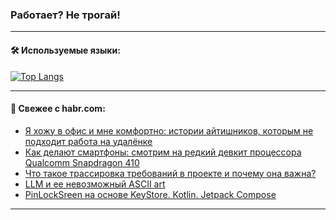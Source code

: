 ### Работает? Не трогай!

---
<!--
#### 🛠️ Technical stack:

![Java](https://img.shields.io/badge/Java-informational?logo=Oracle&style=flat&logoColor=white&color=FF4500)
![Kotlin](https://img.shields.io/badge/Kotlin-informational?logo=Kotlin&style=flat&logoColor=white&color=774D97)
![TS](https://img.shields.io/badge/TypeScript-informational?logo=typeScript&style=flat&logoColor=black&color=017acc)
![Python](https://img.shields.io/badge/Python-informational?logo=Python&style=flat&logoColor=black&color=ffdd54) <br>
![Spring](https://img.shields.io/badge/Spring-informational?logo=Spring&style=flat&logoColor=white&color=6DB33F) 
![SpringBoot](https://img.shields.io/badge/SpringBoot-informational?logo=SpringBoot&style=flat&logoColor=white&color=6DB33F)
![Nest](https://img.shields.io/badge/NestJS-informational?logo=NestJS&style=flat&logoColor=white&color=E0234E) 
![NodeJS](https://img.shields.io/badge/NodeJS-informational?logo=node.js&style=flat&logoColor=white&color=70A760)<br>
![PostgreSQL](https://img.shields.io/badge/PostgreSQL-informational?logo=PostgreSQL&style=flat&logoColor=white&color=DAA520)
![MongoDB](https://img.shields.io/badge/MongoDB-informational?logo=MongoDB&style=flat&logoColor=white&color=870000)
![Apache](https://img.shields.io/badge/Apache-informational?logo=apache&style=flat&logoColor=white&color=f74e28)

___ 
-->

#### 🛠️ Используемые языки:

[![Top Langs](https://github-readme-stats-u2qms2cxw-advtsettinggmailcoms-projects.vercel.app/api/top-langs/?username=zloylis&langs_count=10&hide_title=true&title_color=e6edf3&size_weight=0.5&count_weight=0.5&layout=compact&hide_progress=true&hide_border=true&theme=dracula)](https://github.com/zloylis)

<!---


####  :octocat:&nbsp;&nbsp; Статистика:

![GitHub stats](https://github-readme-stats-u2qms2cxw-advtsettinggmailcoms-projects.vercel.app/api?username=zloylis&show_icons=true&hide_border=true&theme=dracula&title_color=e6edf3&include_all_commits=true&count_private=true&hide_rank=false&hide_title=true&rank_icon=github)
-->
---

#### 💬 Свежее с habr.com:

<!-- BLOG-POST-LIST:START -->
- [Я хожу в офис и мне комфортно: истории айтишников, которым не подходит работа на удалёнке](https://habr.com/ru/companies/netologyru/articles/831732/?utm_source=habrahabr&utm_medium=rss&utm_campaign=831732)
- [Как делают смартфоны: смотрим на редкий девкит процессора Qualcomm Snapdragon 410](https://habr.com/ru/companies/timeweb/articles/831580/?utm_source=habrahabr&utm_medium=rss&utm_campaign=831580)
- [Что такое трассировка требований в проекте и почему она важна?](https://habr.com/ru/articles/831922/?utm_source=habrahabr&utm_medium=rss&utm_campaign=831922)
- [LLM и ее невозможный ASCII art](https://habr.com/ru/articles/831786/?utm_source=habrahabr&utm_medium=rss&utm_campaign=831786)
- [PinLockSreen на основе KeyStore. Kotlin. Jetpack Compose](https://habr.com/ru/articles/831914/?utm_source=habrahabr&utm_medium=rss&utm_campaign=831914)
<!-- BLOG-POST-LIST:END -->

---
